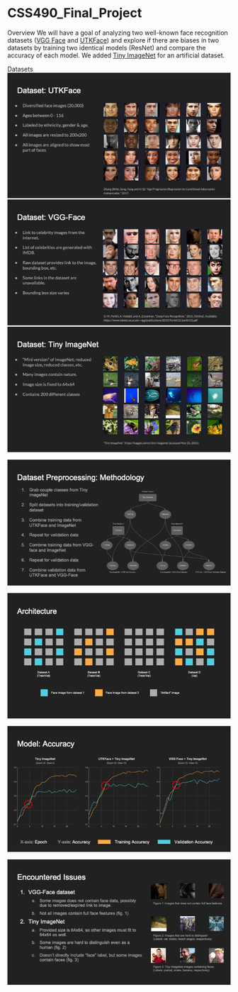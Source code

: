 # CSS490_Final_Project
Overview
We will have a goal of analyzing two well-known face recognition datasets ([VGG Face](https://www.robots.ox.ac.uk/~vgg/data/vgg_face/) and [UTKFace](https://susanqq.github.io/UTKFace/)) and explore if there are biases in two datasets by training two identical models (ResNet) and compare the accuracy of each model. We added [Tiny ImageNet](https://www.kaggle.com/c/tiny-imagenet) for an artificial dataset.

Datasets
![](Images/UTK.png)
![](Images/VGG.png)
![](Images/TinyImageNet.png)

![](Images/Methodology.png)

![](Images/Architecture.png)

![](Images/Accuracy.png)

![](Images/EncounteredIssues.png)









